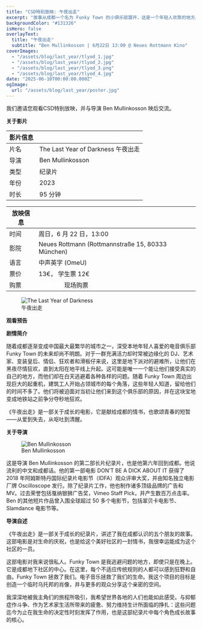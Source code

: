 ```yaml
---
title: "CSD特别放映: 午夜出走"
excerpt: "故事从成都一个名为 Funky Town 的小俱乐部展开，这是一个年轻人欢聚的地方。在这家被起重机遮掩在不起眼街角的酒吧里，电影导演和五个当地人一起用夜晚的狂欢来逃避生活的压力。然而，当太阳升起，起重机再次开始运转时，我们的主人公们不得不面对那些他们试图逃避的现实。"
backgroundColor: "#131326"
isHero: false
overlayText:
  title: "午夜出走"
  subtitle: "Ben Mullinkosson | 6月22日 13:00 @ Neues Rottmann Kino"
coverImages:
  - "/assets/blog/last_year/tlyod_1.jpg"
  - "/assets/blog/last_year/tlyod_2.jpg"
  - "/assets/blog/last_year/tlyod_3.png"
  - "/assets/blog/last_year/tlyod_4.jpg"
date: "2025-06-10T00:00:00.000Z"
ogImage:
  url: "/assets/blog/last_year/poster.jpg"
---
```


我们邀请您观看<span class="pride-month-rainbow">CSD</span>特别放映，并与导演 Ben Mullinkosson 映后交流。

**关于影片**

| 影片信息 |                                    |
| -------- | ---------------------------------- |
| 片名     | The Last Year of Darkness 午夜出走 |
| 导演     | Ben Mullinkosson                   |
| 类型     | 纪录片                             |
| 年份     | 2023                               |
| 时长     | 95 分钟                            |

| 放映信息 |                                                                                                                                                                      |
| -------- | -------------------------------------------------------------------------------------------------------------------------------------------------------------------- |
| 时间     | 周日，6 月 22 日，13:00                                                                                                                                              |
| 影院     | Neues Rottmann (Rottmannstraße 15, 80333 München)                                                                                                                    |
| 语言     | 中声英字 (OmeU)                                                                                                                                                      |
| 票价     | 13€， 学生票 12€                                                                                                                                                     |
| 购票     | [<strong style="color:rgb(255, 255, 255); text-decoration: underline;">在线购票</strong>](https://neuesrottmann.de/programm/film/the-last-year-of-darkness) 现场购票 |

<figure>
  <img src="/assets/blog/last_year/poster.jpg" alt="The Last Year of Darkness" />
  <figcaption>午夜出走</figcaption>
</figure>

**观看预告**

<div class="youtube-embed" data-video-id="NtGIKQHlRvU" data-title="The Last Year of Darkness - Official Trailer"></div>

**剧情简介**

随着成都逐渐变成中国最大最繁华的城市之一，深受本地年轻人喜爱的电音俱乐部 Funky Town 的未来却尚不明朗。对于一群充满活力却时常被边缘化的 DJ、艺术家、变装皇后、情侣、狂欢者和滑板仔来说，这里是地下派对的避难所，让他们在黑夜尽情狂欢，直到太阳在地平线上升起。这可能是唯一一个能让他们接受真实的自己的地方，而他们却在白天逃避着各种各样的问题。随着 Funky Town 周边出现巨大的起重机，建筑工人开始占领城市的每个角落，这些年轻人知道，留给他们的时间不多了。他们将被迫面对当初让他们来到这个俱乐部的原因，并在这块宝地变成地铁站之前争分夺秒地狂欢。

《午夜出走》是一部关于成长的电影，它是献给成都的情书，也歌颂青春的短暂——从爱到失去，从呕吐到清醒。

**关于导演**

<figure>
  <img src="/assets/blog/last_year/BenMullinkosson.JPG" alt="Ben Mullinkosson" />
  <figcaption>Ben Mullinkosson</figcaption>
</figure>

这是导演 Ben Mullinkosson 的第二部长片纪录片，也是他第六年回到成都。他说流利的中文和成都话。他的第一部电影 DON’T BE A DICK ABOUT IT 获得了 2018 年阿姆斯特丹国际纪录片电影节（IDFA）观众评审大奖，并由知名独立电影厂牌 Oscilloscope 发行。除了纪录片工作，他也制作诸多顶级品牌的广告和 MV。过去荣誉包括戛纳银狮广告奖，Vimeo Staff Pick，并产生数百万点击率。Ben 的其他短片作品曾入围全球超过 50 多个电影节，包括翠贝卡电影节、Slamdance 电影节等。

**导演自述**

《午夜出走》是一部关于成长的纪录片，讲述了我在成都认识的五个朋友的故事。这部电影是对生命的庆祝，也是给这个美好社区的一封情书，我很幸运能成为这个社区的一员。

这部电影对我来说很私人。Funky Town 是我逃避问题的地方，即使只是在晚上。它是成都地下社区的中心。在这里，每个不适应传统规则的人都可以感到狂野和自由。Funky Town 拯救了我们。电子音乐拯救了我们的生命。我这个项目的目标是创造一个临时乌托邦的肖像，并与更多的观众分享这个亲密的空间。

我深深地被我主角们的旅程所吸引，我希望世界各地的人们也能如此感受。与抑郁症作斗争、作为艺术家生活所带来的疲惫、努力维持生计所面临的挣扎：这些问题迄今为止在我生命的决定性时刻发挥了作用，也是这部纪录片中每个角色成长故事的核心。
